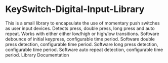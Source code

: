 # KeySwitch-Digital-Input-Library
This is a small library to encapsulate the use of momentary push switches as user input devices.  Detects press, double press, long press and auto repeat. Works with either either low/high or high/low transitions. Software debounce of initial keypress, configurable time period. Software double press detection, configurable time period. Software long press detection, configurable time period. Software auto repeat detection, configurable time period. Library Documentation
